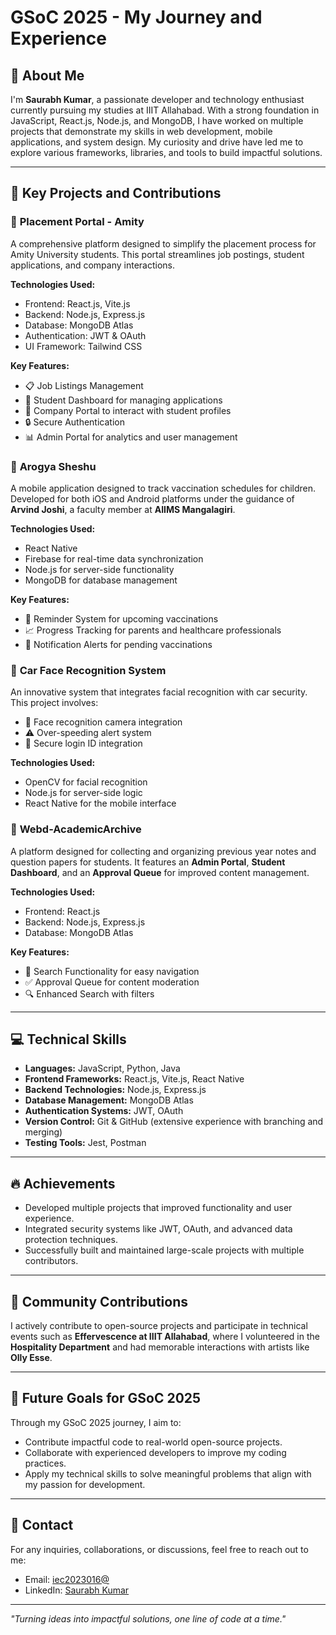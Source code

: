 # GSoC 2025 - My Journey and Experience

## 📘 About Me
I'm **Saurabh Kumar**, a passionate developer and technology enthusiast currently pursuing my studies at IIIT Allahabad. With a strong foundation in JavaScript, React.js, Node.js, and MongoDB, I have worked on multiple projects that demonstrate my skills in web development, mobile applications, and system design. My curiosity and drive have led me to explore various frameworks, libraries, and tools to build impactful solutions.

---

## 🌟 Key Projects and Contributions

### 🔹 **Placement Portal - Amity**
A comprehensive platform designed to simplify the placement process for Amity University students. This portal streamlines job postings, student applications, and company interactions.

**Technologies Used:**
- Frontend: React.js, Vite.js
- Backend: Node.js, Express.js
- Database: MongoDB Atlas
- Authentication: JWT & OAuth
- UI Framework: Tailwind CSS

**Key Features:**
- 📋 Job Listings Management
- 🎯 Student Dashboard for managing applications
- 🏢 Company Portal to interact with student profiles
- 🔒 Secure Authentication
- 📊 Admin Portal for analytics and user management

### 🔹 **Arogya Sheshu**
A mobile application designed to track vaccination schedules for children. Developed for both iOS and Android platforms under the guidance of **Arvind Joshi**, a faculty member at **AIIMS Mangalagiri**.

**Technologies Used:**
- React Native
- Firebase for real-time data synchronization
- Node.js for server-side functionality
- MongoDB for database management

**Key Features:**
- 📆 Reminder System for upcoming vaccinations
- 📈 Progress Tracking for parents and healthcare professionals
- 🔔 Notification Alerts for pending vaccinations

### 🔹 **Car Face Recognition System**
An innovative system that integrates facial recognition with car security. This project involves:
- 🚗 Face recognition camera integration
- ⚠️ Over-speeding alert system
- 🔐 Secure login ID integration

**Technologies Used:**
- OpenCV for facial recognition
- Node.js for server-side logic
- React Native for the mobile interface

### 🔹 **Webd-AcademicArchive**
A platform designed for collecting and organizing previous year notes and question papers for students. It features an **Admin Portal**, **Student Dashboard**, and an **Approval Queue** for improved content management.

**Technologies Used:**
- Frontend: React.js
- Backend: Node.js, Express.js
- Database: MongoDB Atlas

**Key Features:**
- 📂 Search Functionality for easy navigation
- ✅ Approval Queue for content moderation
- 🔍 Enhanced Search with filters

---

## 💻 Technical Skills
- **Languages:** JavaScript, Python, Java
- **Frontend Frameworks:** React.js, Vite.js, React Native
- **Backend Technologies:** Node.js, Express.js
- **Database Management:** MongoDB Atlas
- **Authentication Systems:** JWT, OAuth
- **Version Control:** Git & GitHub (extensive experience with branching and merging)
- **Testing Tools:** Jest, Postman

---

## 🔥 Achievements
- Developed multiple projects that improved functionality and user experience.
- Integrated security systems like JWT, OAuth, and advanced data protection techniques.
- Successfully built and maintained large-scale projects with multiple contributors.

---

## 🤝 Community Contributions
I actively contribute to open-source projects and participate in technical events such as **Effervescence at IIIT Allahabad**, where I volunteered in the **Hospitality Department** and had memorable interactions with artists like **Olly Esse**.

---

## 🚀 Future Goals for GSoC 2025
Through my GSoC 2025 journey, I aim to:
- Contribute impactful code to real-world open-source projects.
- Collaborate with experienced developers to improve my coding practices.
- Apply my technical skills to solve meaningful problems that align with my passion for development.

---

## 📧 Contact
For any inquiries, collaborations, or discussions, feel free to reach out to me:
- Email: [iec2023016@](mailto:iec2023016@)
- LinkedIn: [Saurabh Kumar](https://www.linkedin.com/in/saurabh-kumar-0963)

---

_"Turning ideas into impactful solutions, one line of code at a time."_

